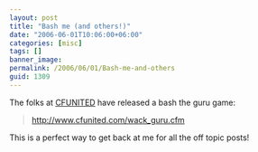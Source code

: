 ```yaml
---
layout: post
title: "Bash me (and others!)"
date: "2006-06-01T10:06:00+06:00"
categories: [misc]
tags: []
banner_image: 
permalink: /2006/06/01/Bash-me-and-others
guid: 1309
---
```


The folks at <a href="http://www.cfunited.com">CFUNITED</a> have released a bash the guru game:

<blockquote>
<a href="http://www.cfunited.com/wack_guru.cfm">http://www.cfunited.com/wack_guru.cfm</a>
</blockquote>

This is a perfect way to get back at me for all the off topic posts!